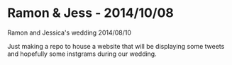 Ramon & Jess - 2014/10/08
================

Ramon and Jessica's wedding 2014/08/10

Just making a repo to house a website that will be displaying some tweets and hopefully some instgrams during our wedding.
